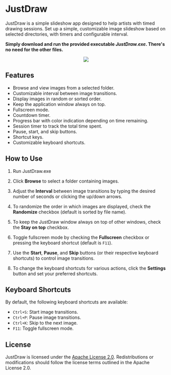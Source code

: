# JustDraw

JustDraw is a simple slideshow app designed to help artists with timed drawing sessions. Set up a simple, customizable image slideshow based on selected directories, with timers and configurable interval.

**Simply download and run the provided executable _JustDraw.exe_. There's no need for the other files.**

<center><img src="https://i.imgur.com/soWdpcQ.png"></center>

## Features

- Browse and view images from a selected folder.
- Customizable interval between image transitions.
- Display images in random or sorted order.
- Keep the application window always on top.
- Fullscreen mode.
- Countdown timer.
- Progress bar with color indication depending on time remaining.
- Session timer to track the total time spent.
- Pause, start, and skip buttons.
- Shortcut keys.
- Customizable keyboard shortcuts.

## How to Use

1. Run JustDraw.exe

2. Click **Browse** to select a folder containing images.

3. Adjust the **Interval** between image transitions by typing the desired number of seconds or clicking the up/down arrows.

4. To randomize the order in which images are displayed, check the **Randomize** checkbox (default is sorted by file name).

5. To keep the JustDraw window always on top of other windows, check the **Stay on top** checkbox.

6. Toggle fullscreen mode by checking the **Fullscreen** checkbox or pressing the keyboard shortcut (default is `F11`).

7. Use the **Start**, **Pause**, and **Skip** buttons (or their respective keyboard shortcuts) to control image transitions.

8. To change the keyboard shortcuts for various actions, click the **Settings** button and set your preferred shortcuts.

## Keyboard Shortcuts

By default, the following keyboard shortcuts are available:

- `Ctrl+S`: Start image transitions.
- `Ctrl+P`: Pause image transitions.
- `Ctrl+K`: Skip to the next image.
- `F11`: Toggle fullscreen mode.

## License

JustDraw is licensed under the [Apache License 2.0](https://www.apache.org/licenses/LICENSE-2.0). Redistributions or modifications should follow the license terms outlined in the Apache License 2.0.